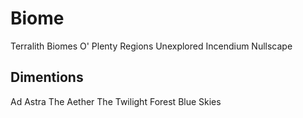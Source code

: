 # Biome  

Terralith
Biomes O' Plenty
Regions Unexplored
Incendium
Nullscape

## Dimentions

Ad Astra
The Aether
The Twilight Forest
Blue Skies
